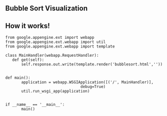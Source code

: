 Bubble Sort Visualization
-------------------------


How it works!
------------

    from google.appengine.ext import webapp
    from google.appengine.ext.webapp import util
    from google.appengine.ext.webapp import template

    class MainHandler(webapp.RequestHandler):
       def get(self):
           self.response.out.write(template.render('bubblesort.html',''))


    def main():
           application = webapp.WSGIApplication([('/', MainHandler)],
                                     debug=True)
           util.run_wsgi_app(application)


    if __name__ == '__main__':
           main()


